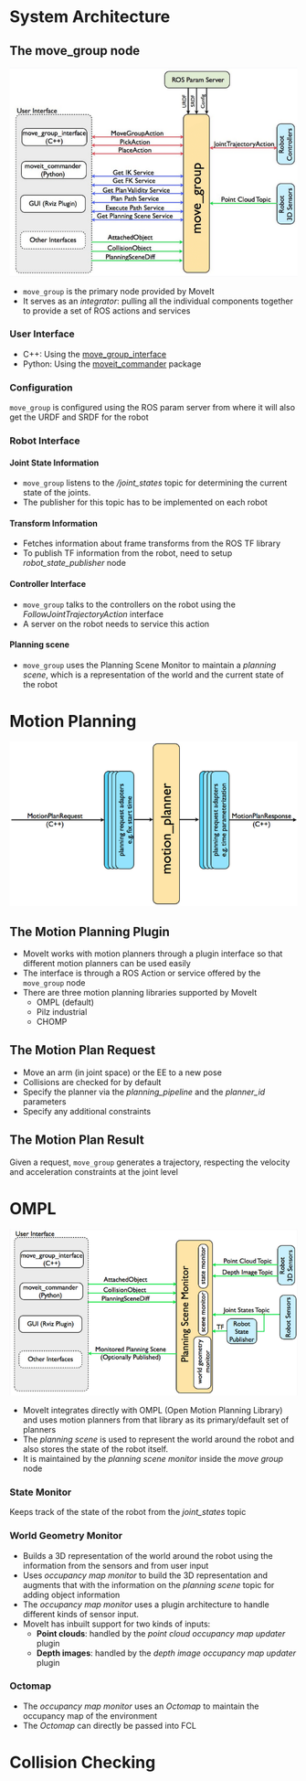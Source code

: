 # System Architecture

## The move_group node

![](move_group_node.png)

- `move_group` is the primary node provided by MoveIt
- It serves as an _integrator_: pulling all the individual components together to provide a set of ROS actions and services

### User Interface

- C++: Using the [move_group_interface](http://docs.ros.org/noetic/api/moveit_ros_planning_interface/html/classmoveit_1_1planning__interface_1_1MoveGroupInterface.html)
- Python: Using the [moveit_commander](http://docs.ros.org/noetic/api/moveit_commander/html/classmoveit__commander_1_1move__group_1_1MoveGroupCommander.html) package

### Configuration

`move_group` is configured using the ROS param server from where it will also get the URDF and SRDF for the robot

### Robot Interface

#### Joint State Information
- `move_group` listens to the _/joint_states_ topic for determining the current state of the joints.
- The publisher for this topic has to be implemented on each robot

#### Transform Information
- Fetches information about frame transforms from the ROS TF library
- To publish TF information from the robot, need to setup _robot_state_publisher_ node

#### Controller Interface
- `move_group` talks to the controllers on the robot using the _FollowJointTrajectoryAction_ interface
- A server on the robot needs to service this action

#### Planning scene
- `move_group` uses the Planning Scene Monitor to maintain a _planning scene_, which is a representation of the world and the current state of the robot

# Motion Planning

![](motion_planner.png)

## The Motion Planning Plugin

- MoveIt works with motion planners through a plugin interface so that different motion planners can be used easily
- The interface is through a ROS Action or service offered by the `move_group` node
- There are three motion planning libraries supported by MoveIt
    - OMPL (default)
    - Pilz industrial
    - CHOMP

## The Motion Plan Request

- Move an arm (in joint space) or the EE to a new pose
- Collisions are checked for by default
- Specify the planner via the _planning_pipeline_ and the _planner_id_ parameters
- Specify any additional constraints

## The Motion Plan Result

Given a request, `move_group` generates a trajectory, respecting the velocity and acceleration constraints at the joint level

# OMPL

![](planning_scene.png)

- MoveIt integrates directly with OMPL (Open Motion Planning Library) and uses motion planners from that library as its primary/default set of planners
- The _planning scene_ is used to represent the world around the robot and also stores the state of the robot itself.
- It is maintained by the _planning scene monitor_ inside the _move group_ node

### State Monitor

Keeps track of the state of the robot from the _joint_states_ topic

### World Geometry Monitor

- Builds a 3D representation of the world around the robot using the information from the sensors and from user input
- Uses _occupancy map monitor_ to build the 3D representation and augments that with the information on the _planning scene_ topic for adding object information
- The _occupancy map monitor_ uses a plugin architecture to handle different kinds of sensor input.
- MoveIt has inbuilt support for two kinds of inputs:
    - **Point clouds**: handled by the _point cloud occupancy map updater_ plugin
    - **Depth images**: handled by the _depth image occupancy map updater_ plugin

### Octomap

- The _occupancy map monitor_ uses an _Octomap_ to maintain the occupancy map of the environment
- The _Octomap_ can directly be passed into FCL

# Collision Checking
